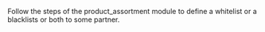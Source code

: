 Follow the steps of the product_assortment module to define a whitelist or a
blacklists or both to some partner.
